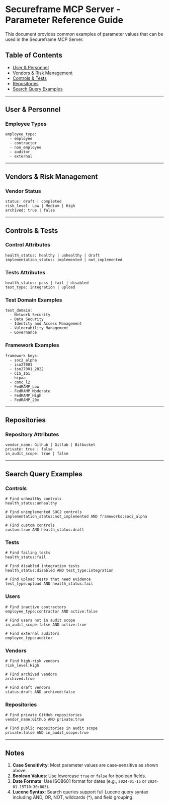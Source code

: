 # Secureframe MCP Server - Parameter Reference Guide

This document provides common examples of parameter values that can be used in the Secureframe MCP Server.

## Table of Contents
- [User & Personnel](#user--personnel)
- [Vendors & Risk Management](#vendors--risk-management)
- [Controls & Tests](#controls--tests)
- [Repositories](#repositories)
- [Search Query Examples](#search-query-examples)

---

## User & Personnel

### Employee Types
```
employee_type:
  - employee
  - contractor
  - non_employee
  - auditor
  - external
```

---

## Vendors & Risk Management

### Vendor Status
```
status: draft | completed
risk_level: Low | Medium | High
archived: true | false
```

---

## Controls & Tests

### Control Attributes
```
health_status: healthy | unhealthy | draft
implementation_status: implemented | not_implemented
```

### Tests Attributes
```
health_status: pass | fail | disabled
test_type: integration | upload
```


### Test Domain Examples
```
test_domain:
  - Network Security
  - Data Security
  - Identity and Access Management
  - Vulnerability Management
  - Governance
```

### Framework Examples
```
framework keys:
  - soc2_alpha
  - iso27001
  - iso27001_2022
  - CIS_IG1
  - hipaa
  - cmmc_l2
  - FedRAMP_Low
  - FedRAMP_Moderate
  - FedRAMP_High
  - FedRAMP_20x
```

---

## Repositories

### Repository Attributes
```
vendor_name: Github | Gitlab | Bitbucket
private: true | false
in_audit_scope: true | false
```

---

## Search Query Examples

### Controls
```lucene
# Find unhealthy controls
health_status:unhealthy

# Find unimplemented SOC2 controls
implementation_status:not_implemented AND frameworks:soc2_alpha

# Find custom controls
custom:true AND health_status:draft
```

### Tests
```lucene
# Find failing tests
health_status:fail

# Find disabled integration tests
health_status:disabled AND test_type:integration

# Find upload tests that need evidence
test_type:upload AND health_status:fail
```

### Users
```lucene
# Find inactive contractors
employee_type:contractor AND active:false

# Find users not in audit scope
in_audit_scope:false AND active:true

# Find external auditors
employee_type:auditor
```

### Vendors
```lucene
# Find high-risk vendors
risk_level:High

# Find archived vendors
archived:true

# Find draft vendors
status:draft AND archived:false
```

### Repositories
```lucene
# Find private GitHub repositories
vendor_name:Github AND private:true

# Find public repositories in audit scope
private:false AND in_audit_scope:true
```

---

## Notes

1. **Case Sensitivity**: Most parameter values are case-sensitive as shown above.
2. **Boolean Values**: Use lowercase `true` or `false` for boolean fields.
3. **Date Formats**: Use ISO8601 format for dates (e.g., `2024-01-15` or `2024-01-15T10:30:00Z`).
4. **Lucene Syntax**: Search queries support full Lucene query syntax including AND, OR, NOT, wildcards (*), and field grouping.